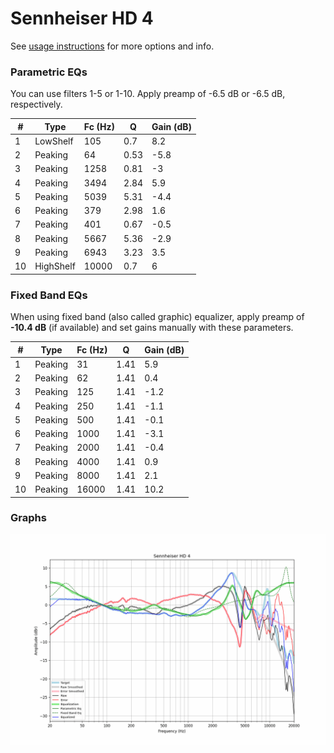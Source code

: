 # Sennheiser HD 4
See [usage instructions](https://github.com/jaakkopasanen/AutoEq#usage) for more options and info.

### Parametric EQs
You can use filters 1-5 or 1-10. Apply preamp of -6.5 dB or -6.5 dB, respectively.

|   # | Type      |   Fc (Hz) |    Q |   Gain (dB) |
|-----|-----------|-----------|------|-------------|
|   1 | LowShelf  |       105 | 0.7  |         8.2 |
|   2 | Peaking   |        64 | 0.53 |        -5.8 |
|   3 | Peaking   |      1258 | 0.81 |        -3   |
|   4 | Peaking   |      3494 | 2.84 |         5.9 |
|   5 | Peaking   |      5039 | 5.31 |        -4.4 |
|   6 | Peaking   |       379 | 2.98 |         1.6 |
|   7 | Peaking   |       401 | 0.67 |        -0.5 |
|   8 | Peaking   |      5667 | 5.36 |        -2.9 |
|   9 | Peaking   |      6943 | 3.23 |         3.5 |
|  10 | HighShelf |     10000 | 0.7  |         6   |

### Fixed Band EQs
When using fixed band (also called graphic) equalizer, apply preamp of **-10.4 dB** (if available) and set gains manually with these parameters.

|   # | Type    |   Fc (Hz) |    Q |   Gain (dB) |
|-----|---------|-----------|------|-------------|
|   1 | Peaking |        31 | 1.41 |         5.9 |
|   2 | Peaking |        62 | 1.41 |         0.4 |
|   3 | Peaking |       125 | 1.41 |        -1.2 |
|   4 | Peaking |       250 | 1.41 |        -1.1 |
|   5 | Peaking |       500 | 1.41 |        -0.1 |
|   6 | Peaking |      1000 | 1.41 |        -3.1 |
|   7 | Peaking |      2000 | 1.41 |        -0.4 |
|   8 | Peaking |      4000 | 1.41 |         0.9 |
|   9 | Peaking |      8000 | 1.41 |         2.1 |
|  10 | Peaking |     16000 | 1.41 |        10.2 |

### Graphs
![](./Sennheiser%20HD%204.png)
